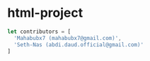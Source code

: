 # html-project

```js
let contributors = [
  'Mahabubx7 (mahabubx7@gmail.com)',
  'Seth-Nas (abdi.daud.official@gmail.com)'
]
```